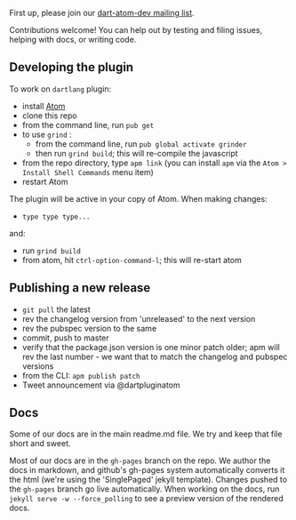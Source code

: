 First up, please join our [dart-atom-dev mailing list][list].

Contributions welcome! You can help out by testing and filing issues, helping with docs, or writing code.

## Developing the plugin
To work on `dartlang` plugin:

- install [Atom](https://atom.io/)
- clone this repo
- from the command line, run `pub get`
- to use `grind` :
  - from the command line, run `pub global activate grinder`
  - then run `grind build`; this will re-compile the javascript
- from the repo directory, type `apm link` (you can install `apm` via the
  `Atom > Install Shell Commands` menu item)
- restart Atom

The plugin will be active in your copy of Atom. When making changes:

- `type type type...`

and:

- run `grind build`
- from atom, hit `ctrl-option-command-l`; this will re-start atom

## Publishing a new release

- `git pull` the latest
- rev the changelog version from 'unreleased' to the next version
- rev the pubspec version to the same
- commit, push to master
- verify that the package.json version is one minor patch older; apm will rev the last number - we want that to match the changelog and pubspec versions
- from the CLI: `apm publish patch`
- Tweet announcement via @dartpluginatom

## Docs

Some of our docs are in the main readme.md file. We try and keep that file short and sweet.

Most of our docs are in the `gh-pages` branch on the repo. We author the docs in markdown, and github's gh-pages system automatically converts it the html (we're using the 'SinglePaged' jekyll template). Changes pushed to the `gh-pages` branch go live automatically. When working on the docs, run `jekyll serve -w --force_polling` to see a preview version of the rendered docs.

[list]: https://groups.google.com/forum/#!forum/dart-atom-dev
